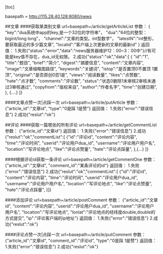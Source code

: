 [toc]

basepath = http://115.28.40.128:8080/news

##文章
####获取某类别文章
	url=basepath+/article/getArticleList
   	参数：
    {
        "key":"dua系统中app的key,是一个32位的字符串"，
        "dua":"64位的整型：bigint/long long"，
        "channel":"文章的类型。int型数字"，
        "latestN":"int整形，要获取最近的多少篇文章",
        "localid":"客户端上次更新的文章的最新id"
    }
    返回值：
    1.失败{"status":"error","data":"news服务器维护12：00~3：00中"}//有可能是key值不存在，dua_id无权限。
    2.成功{"status":"ok","data":[
    {
        "id":"1",
        "title":"题目",
        "brief":"简介",
        "digest":"摘要信息",
        "content":"文章内容",
        "image":"文章缩略图路径",
        "keywords":"关键词",
        "istop":"是否置顶0不置顶 1置顶",
        "original":"是否原创0否1是",
        "views":"阅读数量",
        "likes":"点赞数",
        "hate":"点才数",
        "comments":"评论数",
        "status":"状态0删除1未审核2审核未通过3审核通过",
        "copyfrom":"版权来自",
        "author":"作者名字",
        "time":"创建日期",
    },
    {....}
    ]}
    
####文章点赞一次|点踩一次
	url=basepath+/article/putArticle
    参数：
    {"article_id":"文章id",
    "type":"0是踩 1是赞"}
    返回值：
    1.失败{"error":"错误信息"}
    2.成功{"reslut":"ok"}

##评论
####获取一篇嗯张的所有评论
	url=basepath+/article/getCommentList
    参数：
    {"article_id":"文章id"}
    返回值：
    1.失败{"error":"错误信息"}
    2.成功{"reslut":"ok","commentList":[
    {"id":"评论id",
    "content":"评论内容",
    "time":"评论时间",
    "userid":"评论用户dua_id",
    "username":"评论用户用户名",
    "location":"写评论地点",
    "like":"评论点赞量",
    "hate":"评论点踩量",
    },{...}
    ]}

####根据评论id获取一条评论
	url=basepath+/article/getCommentOne
    参数：
    {"article_id":"文章id",
    "comment_id":"某条评论的id"}
    返回值：
    1.失败{"error":"错误信息"}
    2.成功{"reslut":"ok","commentList":[
    {"id":"评论id",
    "content":"评论内容",
    "time":"评论时间",
    "userid":"评论用户dua_id",
    "username":"评论用户用户名",
    "location":"写评论地点",
    "like":"评论点赞量",
    "hate":"评论点踩量",
    }]}

####添加评论
	url=basepath+/article/postComment
    参数：
    {"article_id":"文章id",
    "content":"评论内容",
    "userid":"评论用户dua_id",
    "username":"评论用户用户名",
    "location":"写评论地点",
    "lonlat":"评论地点的经纬度double,double的方式提交",
    "ip":"评论客户端的ip地址"}
    返回值：
    1.失败{"error":"错误信息"}
    2.成功{"reslut":"ok"}

####评论点赞一次|点踩一次
	url=basepath+/article/putComment
    参数：
    {"article_id":"文章id",
    "comment_id":"评论id",
    "type":"0是踩 1是赞"}
    返回值：
    1.失败{"error":"错误信息"}
    2.成功{"reslut":"ok"}